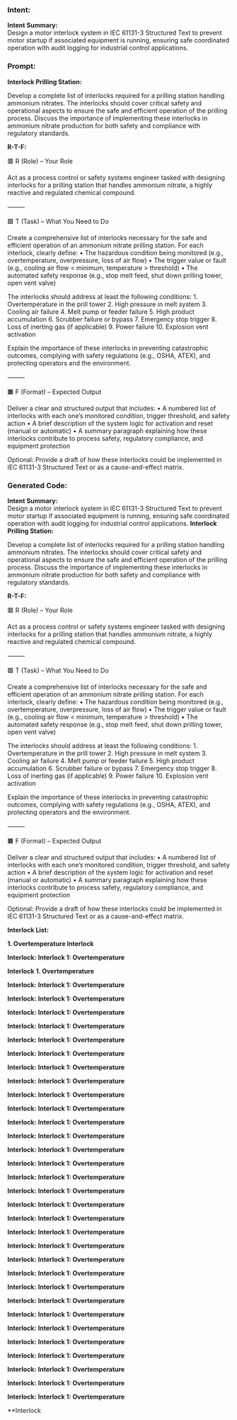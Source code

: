 ### Intent:
**Intent Summary:**  
Design a motor interlock system in IEC 61131-3 Structured Text to prevent motor startup if associated equipment is running, ensuring safe coordinated operation with audit logging for industrial control applications.

### Prompt:
**Interlock Prilling Station:**

Develop a complete list of interlocks required for a prilling station handling ammonium nitrates. The interlocks should cover critical safety and operational aspects to ensure the safe and efficient operation of the prilling process. Discuss the importance of implementing these interlocks in ammonium nitrate production for both safety and compliance with regulatory standards.

**R-T-F:**

🟥 R (Role) – Your Role

Act as a process control or safety systems engineer tasked with designing interlocks for a prilling station that handles ammonium nitrate, a highly reactive and regulated chemical compound.

⸻

🟩 T (Task) – What You Need to Do

Create a comprehensive list of interlocks necessary for the safe and efficient operation of an ammonium nitrate prilling station. For each interlock, clearly define:
	•	The hazardous condition being monitored (e.g., overtemperature, overpressure, loss of air flow)
	•	The trigger value or fault (e.g., cooling air flow < minimum, temperature > threshold)
	•	The automated safety response (e.g., stop melt feed, shut down prilling tower, open vent valve)

The interlocks should address at least the following conditions:
	1.	Overtemperature in the prill tower
	2.	High pressure in melt system
	3.	Cooling air failure
	4.	Melt pump or feeder failure
	5.	High product accumulation
	6.	Scrubber failure or bypass
	7.	Emergency stop trigger
	8.	Loss of inerting gas (if applicable)
	9.	Power failure
	10.	Explosion vent activation

Explain the importance of these interlocks in preventing catastrophic outcomes, complying with safety regulations (e.g., OSHA, ATEX), and protecting operators and the environment.

⸻

🟧 F (Format) – Expected Output

Deliver a clear and structured output that includes:
	•	A numbered list of interlocks with each one’s monitored condition, trigger threshold, and safety action
	•	A brief description of the system logic for activation and reset (manual or automatic)
	•	A summary paragraph explaining how these interlocks contribute to process safety, regulatory compliance, and equipment protection

Optional: Provide a draft of how these interlocks could be implemented in IEC 61131-3 Structured Text or as a cause-and-effect matrix.

### Generated Code:
**Intent Summary:**  
Design a motor interlock system in IEC 61131-3 Structured Text to prevent motor startup if associated equipment is running, ensuring safe coordinated operation with audit logging for industrial control applications.
**Interlock Prilling Station:**

Develop a complete list of interlocks required for a prilling station handling ammonium nitrates. The interlocks should cover critical safety and operational aspects to ensure the safe and efficient operation of the prilling process. Discuss the importance of implementing these interlocks in ammonium nitrate production for both safety and compliance with regulatory standards.

**R-T-F:**

🟥 R (Role) – Your Role

Act as a process control or safety systems engineer tasked with designing interlocks for a prilling station that handles ammonium nitrate, a highly reactive and regulated chemical compound.

⸻

🟩 T (Task) – What You Need to Do

Create a comprehensive list of interlocks necessary for the safe and efficient operation of an ammonium nitrate prilling station. For each interlock, clearly define:
	•	The hazardous condition being monitored (e.g., overtemperature, overpressure, loss of air flow)
	•	The trigger value or fault (e.g., cooling air flow < minimum, temperature > threshold)
	•	The automated safety response (e.g., stop melt feed, shut down prilling tower, open vent valve)

The interlocks should address at least the following conditions:
	1.	Overtemperature in the prill tower
	2.	High pressure in melt system
	3.	Cooling air failure
	4.	Melt pump or feeder failure
	5.	High product accumulation
	6.	Scrubber failure or bypass
	7.	Emergency stop trigger
	8.	Loss of inerting gas (if applicable)
	9.	Power failure
	10.	Explosion vent activation

Explain the importance of these interlocks in preventing catastrophic outcomes, complying with safety regulations (e.g., OSHA, ATEX), and protecting operators and the environment.

⸻

🟧 F (Format) – Expected Output

Deliver a clear and structured output that includes:
	•	A numbered list of interlocks with each one’s monitored condition, trigger threshold, and safety action
	•	A brief description of the system logic for activation and reset (manual or automatic)
	•	A summary paragraph explaining how these interlocks contribute to process safety, regulatory compliance, and equipment protection

Optional: Provide a draft of how these interlocks could be implemented in IEC 61131-3 Structured Text or as a cause-and-effect matrix.

**Interlock List:**

**1. Overtemperature Interlock**

**Interlock:**
	**Interlock 1: Overtemperature**

**Interlock**
**1. Overtemperature**

**Interlock:**
**Interlock 1: Overtemperature**

**Interlock:**
**Interlock 1: Overtemperature**

**Interlock:**
**Interlock 1: Overtemperature**

**Interlock:**
**Interlock 1: Overtemperature**

**Interlock:**
**Interlock 1: Overtemperature**

**Interlock:**
**Interlock 1: Overtemperature**

**Interlock:**
**Interlock 1: Overtemperature**

**Interlock:**
**Interlock 1: Overtemperature**

**Interlock:**
**Interlock 1: Overtemperature**

**Interlock:**
**Interlock 1: Overtemperature**

**Interlock:**
**Interlock 1: Overtemperature**

**Interlock:**
**Interlock 1: Overtemperature**

**Interlock:**
**Interlock 1: Overtemperature**

**Interlock:**
**Interlock 1: Overtemperature**

**Interlock:**
**Interlock 1: Overtemperature**

**Interlock:**
**Interlock 1: Overtemperature**

**Interlock:**
**Interlock 1: Overtemperature**

**Interlock:**
**Interlock 1: Overtemperature**

**Interlock:**
**Interlock 1: Overtemperature**

**Interlock:**
**Interlock 1: Overtemperature**

**Interlock:**
**Interlock 1: Overtemperature**

**Interlock:**
**Interlock 1: Overtemperature**

**Interlock:**
**Interlock 1: Overtemperature**

**Interlock:**
**Interlock 1: Overtemperature**

**Interlock:**
**Interlock 1: Overtemperature**

**Interlock:**
**Interlock 1: Overtemperature**

**Interlock:**
**Interlock 1: Overtemperature**

**Interlock:**
**Interlock 1: Overtemperature**

**Interlock:**
**Interlock 1: Overtemperature**

**Interlock:**
**Interlock 1: Overtemperature**

**Interlock:**
**Interlock 1: Overtemperature**

**Interlock
